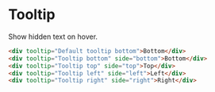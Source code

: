 # Tooltip
Show hidden text on hover.

```html
<div tooltip="Default tooltip bottom">Bottom</div>
<div tooltip="Tooltip bottom" side="bottom">Bottom</div>
<div tooltip="Tooltip top" side="top">Top</div>
<div tooltip="Tooltip left" side="left">Left</div>
<div tooltip="Tooltip right" side="right">Right</div>
```